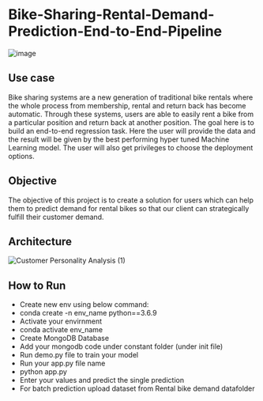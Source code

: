 # Bike-Sharing-Rental-Demand-Prediction-End-to-End-Pipeline

![image](https://user-images.githubusercontent.com/127007794/230539580-90314795-50e1-4b7b-8db9-526ebd5aa9a0.png)


## **Use case**

Bike sharing systems are a new generation of traditional bike rentals where the whole process from membership, rental and return back has become
automatic. Through these systems, users are able to easily rent a bike from a particular position and return back at another position.
The goal here is to build an end-to-end regression task. Here the user will provide the data and the result will be given by the best performing hyper
tuned Machine Learning model. The user will also get privileges to choose the deployment options.

## **Objective**

The objective of this project is to create a solution for users which can help them to predict demand for rental bikes so that our client can strategically
fulfill their customer demand.

## **Architecture**

![Customer Personality Analysis (1)](https://user-images.githubusercontent.com/127007794/230539540-3f37ecac-2837-42c5-a43a-da4312b422a2.jpg)

## **How to Run**

- Create new env using below command:
- conda create -n env_name python==3.6.9
- Activate your envirnment
- conda activate env_name
- Create MongoDB Database
- Add your mongodb code under constant folder (under init file)
- Run demo.py file to train your model
- Run your app.py file name
- python app.py
- Enter your values and predict the single prediction
- For batch prediction upload dataset from Rental bike demand datafolder

